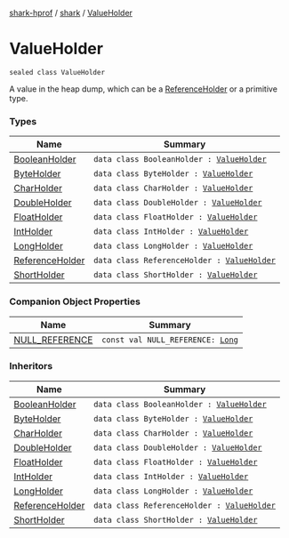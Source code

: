 [shark-hprof](../../index.md) / [shark](../index.md) / [ValueHolder](./index.md)

# ValueHolder

`sealed class ValueHolder`

A value in the heap dump, which can be a [ReferenceHolder](-reference-holder/index.md) or
a primitive type.

### Types

| Name | Summary |
|---|---|
| [BooleanHolder](-boolean-holder/index.md) | `data class BooleanHolder : `[`ValueHolder`](./index.md) |
| [ByteHolder](-byte-holder/index.md) | `data class ByteHolder : `[`ValueHolder`](./index.md) |
| [CharHolder](-char-holder/index.md) | `data class CharHolder : `[`ValueHolder`](./index.md) |
| [DoubleHolder](-double-holder/index.md) | `data class DoubleHolder : `[`ValueHolder`](./index.md) |
| [FloatHolder](-float-holder/index.md) | `data class FloatHolder : `[`ValueHolder`](./index.md) |
| [IntHolder](-int-holder/index.md) | `data class IntHolder : `[`ValueHolder`](./index.md) |
| [LongHolder](-long-holder/index.md) | `data class LongHolder : `[`ValueHolder`](./index.md) |
| [ReferenceHolder](-reference-holder/index.md) | `data class ReferenceHolder : `[`ValueHolder`](./index.md) |
| [ShortHolder](-short-holder/index.md) | `data class ShortHolder : `[`ValueHolder`](./index.md) |

### Companion Object Properties

| Name | Summary |
|---|---|
| [NULL_REFERENCE](-n-u-l-l_-r-e-f-e-r-e-n-c-e.md) | `const val NULL_REFERENCE: `[`Long`](https://kotlinlang.org/api/latest/jvm/stdlib/kotlin/-long/index.html) |

### Inheritors

| Name | Summary |
|---|---|
| [BooleanHolder](-boolean-holder/index.md) | `data class BooleanHolder : `[`ValueHolder`](./index.md) |
| [ByteHolder](-byte-holder/index.md) | `data class ByteHolder : `[`ValueHolder`](./index.md) |
| [CharHolder](-char-holder/index.md) | `data class CharHolder : `[`ValueHolder`](./index.md) |
| [DoubleHolder](-double-holder/index.md) | `data class DoubleHolder : `[`ValueHolder`](./index.md) |
| [FloatHolder](-float-holder/index.md) | `data class FloatHolder : `[`ValueHolder`](./index.md) |
| [IntHolder](-int-holder/index.md) | `data class IntHolder : `[`ValueHolder`](./index.md) |
| [LongHolder](-long-holder/index.md) | `data class LongHolder : `[`ValueHolder`](./index.md) |
| [ReferenceHolder](-reference-holder/index.md) | `data class ReferenceHolder : `[`ValueHolder`](./index.md) |
| [ShortHolder](-short-holder/index.md) | `data class ShortHolder : `[`ValueHolder`](./index.md) |
